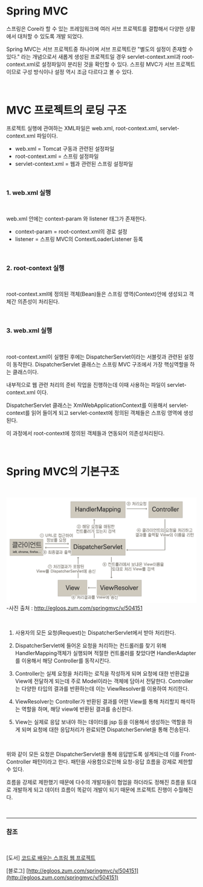 # Spring MVC

스프링은 Core라 할 수 있는 프레임워크에 여러 서브 프로젝트를 결합해서 다양한 상황에서 대처할 수 있도록 개발 되었다.

Spring MVC는 서브 프로젝트중 하나이며 서브 프로젝트란 "별도의 설정이 존재할 수 있다." 라는 개념으로서 새롭게 생성된 프로젝트일 경우 servlet-context.xml과 root-context.xml로 설정파일이 분리된 것을 확인할 수 있다. 스프링 MVC가 서브 프로젝트이므로 구성 방식이나 설정 역시 조금 다르다고 볼 수 있다.

<br>

# MVC 프로젝트의 로딩 구조

프로젝트 실행에 관여하는 XML파일은 web.xml, root-context.xml, servlet-context.xml 파일이다.

* web.xml = Tomcat 구동과 관련된 설정파일
* root-context.xml = 스프링 설정파일
* servlet-context.xml = 웹과 관련된 스프링 설정파일

<br>

### 1. web.xml 실행

<br>


web.xml 안에는 context-param 와 listener 태그가 존재한다.

* context-param = root-context.xml의 경로 설정
* listener = 스프링 MVC의 ContextLoaderListener 등록

<br>


### 2. root-context 실행

<br>


root-context.xml에 정의된 객체(Bean)들은 스프링 영역(Context)안에 생성되고 객체간 의존성이 처리된다.

<br>


### 3. web.xml 실행

<br>


root-context.xml이 실행된 후에는 DispatcherServlet이라는 서블릿과 관련된 설정이 동작한다. DispatcherServlet 클래스는 스프링 MVC 구조에서 가장 핵심역할을 하는 클래스이다.

내부적으로 웹 관련 처리의 준비 작업을 진행하는데 이때 사용하는 파일이 servlet-context.xml 이다.

DispatcherServlet 클래스는 XmlWebApplicationContext를 이용해서 servlet-context를 읽어 들이게 되고 servlet-context에 정의된 객체들은 스프링 영역에 생성된다.

이 과정에서 root-context에 정의된 객체들과 연동되어 의존성처리된다.

<br>


# Spring MVC의 기본구조 

<br>

![ex_screenshot](../img/mvc.jpg)
-사진 출처 : http://egloos.zum.com/springmvc/v/504151

<br>

1. 사용자의 모든 요청(Request)는 DispatcherServlet에서 받아 처리한다.

2. DispatcherServlet에 들어온 요청을 처리하는 컨드롤러를 찾기 위해 HandlerMapping객체가 실행되며 적절한 컨트롤러를 찾았다면 HandlerAdapter를 이용해서 해당 Controller를 동작시킨다.

3. Controller는 실제 요청을 처리하는 로직을 작성하게 되며 요청에 대한 반환값을 View에 전달하게 되는데 주로 Model이라는 객체에 담아서 전달한다.
Controller는 다양한 타입의 결과를 반환하는데 이는 ViewResolver를 이용하여 처리한다.

4. ViewResolver는 Controller가 반환된 결과를 어떤 View를 통해 처리할지 해석하는 역할을 하며, 해당 view에 반환된 결과를 송신한다.

5. View는 실제로 응답 보내야 하는 데이터를 jsp 등을 이용해서 생성하는 역할을 하게 되며 요청에 대한 응답처리가 완료되면 DispatcherServlet을 통해 전송된다.

<br>

위와 같이 모든 요청은 DispatcherServlet을 통해 응답받도록 설계되는데 이를 Front-Controller 패턴이라고 한다. 패턴을 사용함으로인해 요청-응답 흐름을 강제로 제한할 수 있다.

흐름을 강제로 제한했기 때문에 다수의 개발자들이 협업을 하더라도 정해진 흐름을 토대로 개발하게 되고 데이터 흐름이 똑같이 개발이 되기 때문에 프로젝트 진행이 수월해진다.

<br>

--- 
### 참조

<br>

[도서] [코드로 배우는 스프링 웹 프로젝트](https://search.shopping.naver.com/book/catalog/32441631109?cat_id=50010881&frm=PBOKPRO&query=%EC%BD%94%EB%93%9C%EB%A1%9C+%EB%B0%B0%EC%9A%B0%EB%8A%94+%EC%8A%A4%ED%94%84%EB%A7%81+%EC%9B%B9+%ED%94%84%EB%A1%9C%EC%A0%9D%ED%8A%B8&NaPm=ct%3Dlgnn6to8%7Cci%3Df9134f50819e8c3c97cb52dc425aaaf51caf1073%7Ctr%3Dboknx%7Csn%3D95694%7Chk%3Dd54e09e541f31b10aad480fb36258c559ce2e5b0)

[블로그] [http://egloos.zum.com/springmvc/v/504151](http://egloos.zum.com/springmvc/v/504151)

